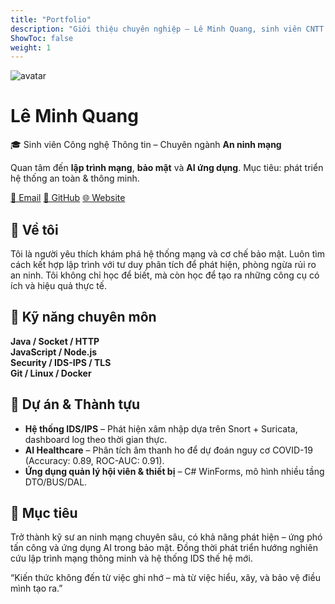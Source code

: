 ```yaml
---
title: "Portfolio"
description: "Giới thiệu chuyên nghiệp – Lê Minh Quang, sinh viên CNTT (An ninh mạng)"
ShowToc: false
weight: 1
---
```


<div class="hero-pro">
  <img src="/images/avatar.jpg" alt="avatar">
  <div class="text">
    <h1>Lê Minh Quang</h1>
    <p>🎓 Sinh viên Công nghệ Thông tin – Chuyên ngành <b>An ninh mạng</b></p>
    <p>Quan tâm đến <b>lập trình mạng</b>, <b>bảo mật</b> và <b>AI ứng dụng</b>. Mục tiêu: phát triển hệ thống an toàn & thông minh.</p>
    <div class="social">
      <a href="mailto:leeminhquang@gmail.com">📧 Email</a>
      <a href="https://github.com/leeminhquang" target="_blank">🐙 GitHub</a>
      <a href="https://leeminhquang.github.io/blog-laptrinh/" target="_blank">🌐 Website</a>
    </div>
  </div>
</div>

<div class="card-pro">
  <h2>💼 Về tôi</h2>
  <p>Tôi là người yêu thích khám phá hệ thống mạng và cơ chế bảo mật. Luôn tìm cách kết hợp lập trình với tư duy phân tích để phát hiện, phòng ngừa rủi ro an ninh. Tôi không chỉ học để biết, mà còn học để tạo ra những công cụ có ích và hiệu quả thực tế.</p>
</div>

<div class="card-pro">
  <h2>🧠 Kỹ năng chuyên môn</h2>
  <div class="skills-grid">
    <div class="skill-item"><b>Java / Socket / HTTP</b><div class="bar"><span style="width:85%"></span></div></div>
    <div class="skill-item"><b>JavaScript / Node.js</b><div class="bar"><span style="width:80%"></span></div></div>
    <div class="skill-item"><b>Security / IDS-IPS / TLS</b><div class="bar"><span style="width:70%"></span></div></div>
    <div class="skill-item"><b>Git / Linux / Docker</b><div class="bar"><span style="width:75%"></span></div></div>
  </div>
</div>

<div class="card-pro">
  <h2>🚀 Dự án & Thành tựu</h2>
  <ul>
    <li><b>Hệ thống IDS/IPS</b> – Phát hiện xâm nhập dựa trên Snort + Suricata, dashboard log theo thời gian thực.</li>
    <li><b>AI Healthcare</b> – Phân tích âm thanh ho để dự đoán nguy cơ COVID-19 (Accuracy: 0.89, ROC-AUC: 0.91).</li>
    <li><b>Ứng dụng quản lý hội viên & thiết bị</b> – C# WinForms, mô hình nhiều tầng DTO/BUS/DAL.</li>
  </ul>
</div>

<div class="card-pro">
  <h2>🎯 Mục tiêu</h2>
  <p>Trở thành kỹ sư an ninh mạng chuyên sâu, có khả năng phát hiện – ứng phó tấn công và ứng dụng AI trong bảo mật. Đồng thời phát triển hướng nghiên cứu lập trình mạng thông minh và hệ thống IDS thế hệ mới.</p>
</div>

<div class="quote-pro">
  “Kiến thức không đến từ việc ghi nhớ – mà từ việc hiểu, xây, và bảo vệ điều mình tạo ra.”
</div>
